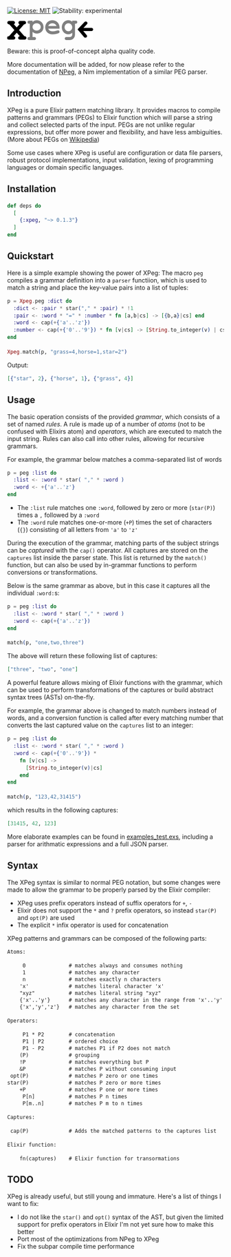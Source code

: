 [![License: MIT](https://img.shields.io/badge/License-MIT-blue.svg)](https://opensource.org/licenses/MIT)
![Stability: experimental](https://img.shields.io/badge/stability-stable-green.svg)

![XPeg](xpeg.png)

Beware: this is proof-of-concept alpha quality code.

More documentation will be added, for now please refer to the documentation of
[NPeg](https://github.com/zevv/npeg), a Nim implementation of a similar PEG
parser.


## Introduction

XPeg is a pure Elixir pattern matching library. It provides macros to compile
patterns and grammars (PEGs) to Elixir function which will parse a string and
collect selected parts of the input. PEGs are not unlike regular expressions,
but offer more power and flexibility, and have less ambiguities. (More about 
PEGs on [Wikipedia](https://en.wikipedia.org/wiki/Parsing_expression_grammar))

Some use cases where XPeg is useful are configuration or data file parsers,
robust protocol implementations, input validation, lexing of programming
languages or domain specific languages.


## Installation

```elixir
def deps do
  [
    {:xpeg, "~> 0.1.3"}
  ]
end
```

## Quickstart
    
Here is a simple example showing the power of XPeg: The macro `peg` compiles a
grammar definition into a `parser` functiion, which is used to match a string and
place the key-value pairs into a list of tuples:

```elixir
p = Xpeg.peg :dict do
  :dict <- :pair * star("," * :pair) * !1
  :pair <- :word * "=" * :number * fn [a,b|cs] -> [{b,a}|cs] end
  :word <- cap(+{'a'..'z'})
  :number <- cap(+{'0'..'9'}) * fn [v|cs] -> [String.to_integer(v) | cs] end
end

Xpeg.match(p, "grass=4,horse=1,star=2")
```

Output:

```elixir
[{"star", 2}, {"horse", 1}, {"grass", 4}]
```

## Usage

The basic operation consists of the provided _grammar_, which consists of a set
of named _rules_. A rule is made up of a number of _atoms_ (not to be confused
with Elixirs atom) and _operators_, which are executed to match the input
string.  Rules can also call into other rules, allowing for recursive grammars.

For example, the grammar below matches a comma-separated list of words

```elixir
p = peg :list do
  :list <- :word * star( "," * :word )
  :word <- +{'a'..'z'}
end
```

- The `:list` rule matches one `:word`, followed by zero or more (`star(P)`)
  times a `,` followed by a `:word`
- The `:word` rule matches one-or-more (`+P`) times the set of characters (`{}`)
  consisting of all letters from `'a'` to `'z'`


During the execution of the grammar, matching parts of the subject strings can
be _captured_ with the `cap()` operator. All captures are stored on the
`captures` list inside the parser state. This list is returned by the `match()`
function, but can also be used by in-grammar functions to perform conversions
or transformations.

Below is the same grammar as above, but in this case it captures all
the individual `:word:`s:

```elixir
p = peg :list do
  :list <- :word * star( "," * :word )
  :word <- cap(+{'a'..'z'})
end

match(p, "one,two,three")
```

The above will return these following list of captures:
```elixir
["three", "two", "one"]
```

A powerful feature allows mixing of Elixir functions with the grammar, which
can be used to perform transformations of the captures or build abstract syntax
trees (ASTs) on-the-fly.

For example, the grammar above is changed to match numbers instead of words,
and a conversion function is called after every matching number that
converts the last captured value on the `captures` list to an integer:

```elixir
p = peg :list do
  :list <- :word * star( "," * :word )
  :word <- cap(+{'0'..'9'}) * 
    fn [v|cs] -> 
      [String.to_integer(v)|cs]
    end
end

match(p, "123,42,31415")
```

which results in the following captures:

```elixir
[31415, 42, 123]
```


More elaborate examples can be found in [examples_test.exs](/test/examples_test.exs),
including a parser for arithmatic expressions and a full JSON parser.




## Syntax

The XPeg syntax is similar to normal PEG notation, but some changes were made
to allow the grammar to be properly parsed by the Elixir compiler:

- XPeg uses prefix operators instead of suffix operators for `+`, `-`
- Elixir does not support the `*` and `?` prefix operators, so instead
  `star(P)` and `opt(P)` are used
- The explicit `*` infix operator is used for concatenation

XPeg patterns and grammars can be composed of the following parts:

```
Atoms:

     0              # matches always and consumes nothing
     1              # matches any character
     n              # matches exactly n characters
    'x'             # matches literal character 'x'
    "xyz"           # matches literal string "xyz"
    {'x'..'y'}      # matches any character in the range from 'x'..'y'
    {'x','y','z'}   # matches any character from the set

Operators:

     P1 * P2        # concatenation
     P1 | P2        # ordered choice
     P1 - P2        # matches P1 if P2 does not match
    (P)             # grouping
    !P              # matches everything but P
    &P              # matches P without consuming input
 opt(P)             # matches P zero or one times
star(P)             # matches P zero or more times
    +P              # matches P one or more times
     P[n]           # matches P n times
     P[m..n]        # matches P m to n times

Captures:

 cap(P)             # Adds the matched patterns to the captures list

Elixir function:

    fn(captures)    # Elixir function for transormations

```


## TODO

XPeg is already useful, but still young and immature. Here's a list of things I want
to fix:

- I do not like the `star()` and `opt()` syntax of the AST, but given the limited
  support for prefix operators in Elixir I'm not yet sure how to make this better
- Port most of the optimizations from NPeg to XPeg
- Fix the subpar compile time performance

